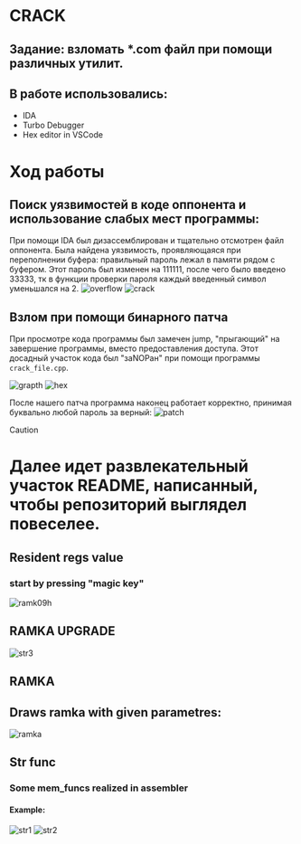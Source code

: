# CRACK
## Задание: взломать *.com файл при помощи различных утилит.

## В работе использовались:
+ IDA
+ Turbo Debugger
+ Hex editor in VSCode 

# Ход работы

## Поиск уязвимостей в коде оппонента и использование слабых мест программы:
При помощи IDA был дизассемблирован и тщательно отсмотрен файл оппонента. Была найдена уязвимость, проявляющаяся при переполнении буфера: правильный пароль лежал в памяти рядом с буфером. Этот пароль был изменен на 111111, после чего было введено 33333, тк в функции проверки пароля каждый введенный символ уменьшался на 2.
![overflow](/images/overflow.png)
![crack](/images/crack.png)

## Взлом при помощи бинарного патча

При просмотре кода программы был замечен jump, "прыгающий" на завершение программы, вместо предоставления доступа. Этот досадный участок кода был "заNOPан" при помощи программы `crack_file.cpp`.

![grapth](/images/grapth.png)
![hex](/images/hex.png)

После нашего патча программа наконец работает корректно, принимая буквально любой пароль за верный:
![patch](/images/patch.png)





> [!CAUTION]
> # Далее идет развлекательный участок README, написанный, чтобы репозиторий выглядел повеселее.




## Resident regs value
### start by pressing "magic key"
![ramk09h](/images/4.png)

## RAMKA UPGRADE

![str3](/images/3.png)


## RAMKA
## Draws ramka with given parametres:

![ramka](/images/ramk.png)


## Str func
### Some mem_funcs realized in assembler
#### Example:

![str1](/images/1.png)
![str2](/images/2.png)